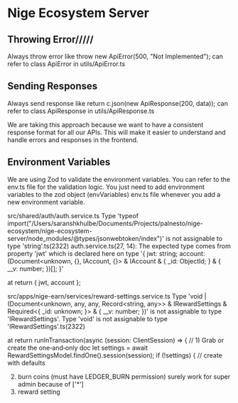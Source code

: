 # Nige Ecosystem Server

## Throwing Error/////

Always throw error like
throw new ApiError(500, "Not Implemented");
can refer to class ApiError in utils/ApiError.ts

## Sending Responses

Always send response like
return c.json(new ApiResponse(200, data));
can refer to class ApiResponse in utils/ApiResponse.ts

We are taking this approach because we want to have a consistent response format for all our APIs. This will make it easier to understand and handle errors and responses in the frontend.

## Environment Variables

We are using Zod to validate the environment variables.
You can refer to the env.ts file for the validation logic.
You just need to add environment variables to the zod object (envVariables) env.ts file whenever you add a new environment variable.

<!-- conflict -->

src/shared/auth/auth.service.ts
Type 'typeof import("/Users/saranshkhulbe/Documents/Projects/palnesto/nige-ecosystem/nige-ecosystem-server/node_modules/@types/jsonwebtoken/index")' is not assignable to type 'string'.ts(2322)
auth.service.ts(27, 14): The expected type comes from property 'jwt' which is declared here on type '{ jwt: string; account: (Document<unknown, {}, IAccount, {}> & IAccount & { \_id: ObjectId; } & { \_\_v: number; })[]; }'

at
return { jwt, account };

src/apps/nige-earn/services/reward-settings.service.ts
Type 'void | (Document<unknown, any, any, Record<string, any>> & IRewardSettings & Required<{ \_id: unknown; }> & { \_\_v: number; })' is not assignable to type 'IRewardSettings'.
Type 'void' is not assignable to type 'IRewardSettings'.ts(2322)

at
return runInTransaction(async (session: ClientSession) => {
// 1) Grab or create the one‐and‐only doc
let settings = await RewardSettingsModel.findOne().session(session);
if (!settings) {
// create with defaults

2. burn coins (must have LEDGER_BURN permission) surely work for super admin because of ['*']
3. reward setting

<!-- test -->

<!-- _id: aryan
name: Aryan
imageUrl: https://test-assets.nigeglobal.com/nige-nest/avatars/aryan.png

_id: erik
name: Erik
imageUrl: https://test-assets.nigeglobal.com/nige-nest/avatars/erik.png

_id: felix
name: Felix
imageUrl: https://test-assets.nigeglobal.com/nige-nest/avatars/felix.png

_id: jabari
name: Jabari
imageUrl: https://test-assets.nigeglobal.com/nige-nest/avatars/jabari.png

_id: kairos
name: Kairos
imageUrl: https://test-assets.nigeglobal.com/nige-nest/avatars/kairos.png

_id: orion
name: Orion
imageUrl: https://test-assets.nigeglobal.com/nige-nest/avatars/orion.png

_id: veer
name: Veer
imageUrl: https://test-assets.nigeglobal.com/nige-nest/avatars/veer.png

_id: zuberi
name: Zuberi
imageUrl: https://test-assets.nigeglobal.com/nige-nest/avatars/zuberi.png -->
